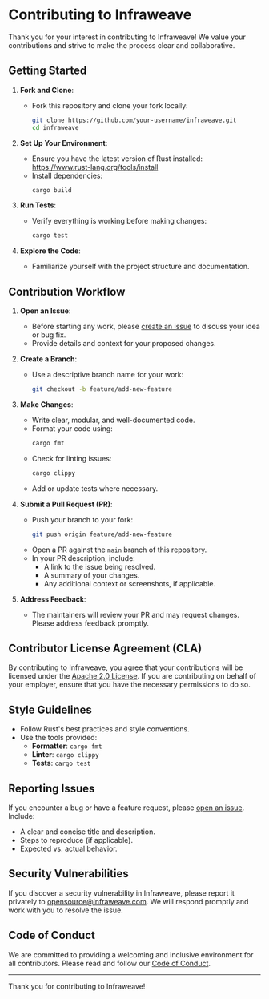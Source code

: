 # Contributing to Infraweave

Thank you for your interest in contributing to Infraweave! We value your contributions and strive to make the process clear and collaborative.

## Getting Started

1. **Fork and Clone**:
   - Fork this repository and clone your fork locally:
     ```bash
     git clone https://github.com/your-username/infraweave.git
     cd infraweave
     ```

2. **Set Up Your Environment**:
   - Ensure you have the latest version of Rust installed: https://www.rust-lang.org/tools/install
   - Install dependencies:
     ```bash
     cargo build
     ```

3. **Run Tests**:
   - Verify everything is working before making changes:
     ```bash
     cargo test
     ```

4. **Explore the Code**:
   - Familiarize yourself with the project structure and documentation.

## Contribution Workflow

1. **Open an Issue**:
   - Before starting any work, please [create an issue](https://github.com/infraweave-io/infraweave/issues) to discuss your idea or bug fix.
   - Provide details and context for your proposed changes.

2. **Create a Branch**:
   - Use a descriptive branch name for your work:
     ```bash
     git checkout -b feature/add-new-feature
     ```

3. **Make Changes**:
   - Write clear, modular, and well-documented code.
   - Format your code using:
     ```bash
     cargo fmt
     ```
   - Check for linting issues:
     ```bash
     cargo clippy
     ```
   - Add or update tests where necessary.

4. **Submit a Pull Request (PR)**:
   - Push your branch to your fork:
     ```bash
     git push origin feature/add-new-feature
     ```
   - Open a PR against the `main` branch of this repository.
   - In your PR description, include:
     - A link to the issue being resolved.
     - A summary of your changes.
     - Any additional context or screenshots, if applicable.

5. **Address Feedback**:
   - The maintainers will review your PR and may request changes. Please address feedback promptly.

## Contributor License Agreement (CLA)

By contributing to Infraweave, you agree that your contributions will be licensed under the [Apache 2.0 License](LICENSE). If you are contributing on behalf of your employer, ensure that you have the necessary permissions to do so.

## Style Guidelines

- Follow Rust's best practices and style conventions.
- Use the tools provided:
  - **Formatter**: `cargo fmt`
  - **Linter**: `cargo clippy`
  - **Tests**: `cargo test`

## Reporting Issues

If you encounter a bug or have a feature request, please [open an issue](https://github.com/infraweave-io/infraweave/issues). Include:
- A clear and concise title and description.
- Steps to reproduce (if applicable).
- Expected vs. actual behavior.

## Security Vulnerabilities

If you discover a security vulnerability in Infraweave, please report it privately to [opensource@infraweave.com](mailto:opensource@infraweave.com). We will respond promptly and work with you to resolve the issue.

## Code of Conduct

We are committed to providing a welcoming and inclusive environment for all contributors. Please read and follow our [Code of Conduct](CODE_OF_CONDUCT.md).

---

Thank you for contributing to Infraweave!
